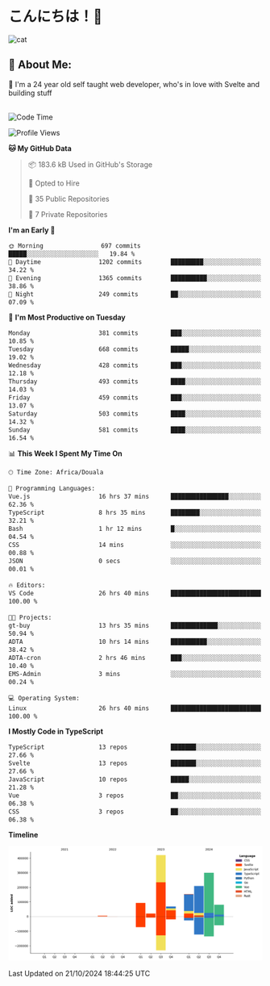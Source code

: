 

# こんにちは！🙂  
![cat](https://github.com/michaelnji/michaelnji/assets/73862378/606e99e9-2c18-4853-8722-991e4af8eae6)

## 💫 About Me:
🙂 I'm a 24 year old self taught web developer, who's in love with Svelte and building stuff <br><br>

<!--START_SECTION:waka-->
![Code Time](http://img.shields.io/badge/Code%20Time-1%2C165%20hrs%2024%20mins-blue)

![Profile Views](http://img.shields.io/badge/Profile%20Views-0-blue)

**🐱 My GitHub Data** 

> 📦 183.6 kB Used in GitHub's Storage 
 > 
> 💼 Opted to Hire
 > 
> 📜 35 Public Repositories 
 > 
> 🔑 7 Private Repositories 
 > 
**I'm an Early 🐤** 

```text
🌞 Morning                697 commits         █████░░░░░░░░░░░░░░░░░░░░   19.84 % 
🌆 Daytime                1202 commits        █████████░░░░░░░░░░░░░░░░   34.22 % 
🌃 Evening                1365 commits        ██████████░░░░░░░░░░░░░░░   38.86 % 
🌙 Night                  249 commits         ██░░░░░░░░░░░░░░░░░░░░░░░   07.09 % 
```
📅 **I'm Most Productive on Tuesday** 

```text
Monday                   381 commits         ███░░░░░░░░░░░░░░░░░░░░░░   10.85 % 
Tuesday                  668 commits         █████░░░░░░░░░░░░░░░░░░░░   19.02 % 
Wednesday                428 commits         ███░░░░░░░░░░░░░░░░░░░░░░   12.18 % 
Thursday                 493 commits         ████░░░░░░░░░░░░░░░░░░░░░   14.03 % 
Friday                   459 commits         ███░░░░░░░░░░░░░░░░░░░░░░   13.07 % 
Saturday                 503 commits         ████░░░░░░░░░░░░░░░░░░░░░   14.32 % 
Sunday                   581 commits         ████░░░░░░░░░░░░░░░░░░░░░   16.54 % 
```


📊 **This Week I Spent My Time On** 

```text
🕑︎ Time Zone: Africa/Douala

💬 Programming Languages: 
Vue.js                   16 hrs 37 mins      ████████████████░░░░░░░░░   62.36 % 
TypeScript               8 hrs 35 mins       ████████░░░░░░░░░░░░░░░░░   32.21 % 
Bash                     1 hr 12 mins        █░░░░░░░░░░░░░░░░░░░░░░░░   04.54 % 
CSS                      14 mins             ░░░░░░░░░░░░░░░░░░░░░░░░░   00.88 % 
JSON                     0 secs              ░░░░░░░░░░░░░░░░░░░░░░░░░   00.01 % 

🔥 Editors: 
VS Code                  26 hrs 40 mins      █████████████████████████   100.00 % 

🐱‍💻 Projects: 
gt-buy                   13 hrs 35 mins      █████████████░░░░░░░░░░░░   50.94 % 
ADTA                     10 hrs 14 mins      ██████████░░░░░░░░░░░░░░░   38.42 % 
ADTA-cron                2 hrs 46 mins       ███░░░░░░░░░░░░░░░░░░░░░░   10.40 % 
EMS-Admin                3 mins              ░░░░░░░░░░░░░░░░░░░░░░░░░   00.24 % 

💻 Operating System: 
Linux                    26 hrs 40 mins      █████████████████████████   100.00 % 
```

**I Mostly Code in TypeScript** 

```text
TypeScript               13 repos            ███████░░░░░░░░░░░░░░░░░░   27.66 % 
Svelte                   13 repos            ███████░░░░░░░░░░░░░░░░░░   27.66 % 
JavaScript               10 repos            █████░░░░░░░░░░░░░░░░░░░░   21.28 % 
Vue                      3 repos             ██░░░░░░░░░░░░░░░░░░░░░░░   06.38 % 
CSS                      3 repos             ██░░░░░░░░░░░░░░░░░░░░░░░   06.38 % 
```



**Timeline**

![Lines of Code chart](https://raw.githubusercontent.com/michaelnji/michaelnji/main/assets/bar_graph.png)


 Last Updated on 21/10/2024 18:44:25 UTC
<!--END_SECTION:waka-->

